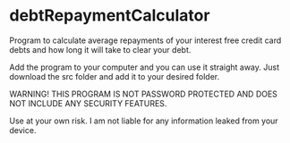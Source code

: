 # debtRepaymentCalculator
Program to calculate average repayments of your interest free credit card debts and how long it will take to clear your debt.

Add the program to your computer and you can use it straight away. Just download the src folder and add it to your desired folder.

WARNING!
THIS PROGRAM IS NOT PASSWORD PROTECTED AND DOES NOT INCLUDE ANY SECURITY FEATURES.

Use at your own risk. I am not liable for any information leaked from your device.

